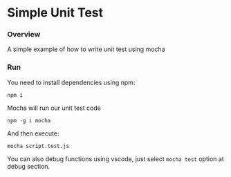 # Simple Unit Test

### Overview

A simple example of how to write unit test using mocha

### Run

You need to install dependencies using npm:

```
npm i
```

Mocha will run our unit test code

```
npm -g i mocha
```

And then execute:

```
mocha script.test.js
```

You can also debug functions using vscode, just select `mocha test` option at debug section.